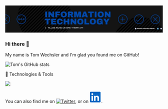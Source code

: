 [![Header](https://raw.githubusercontent.com/tomwechsler/tomwechsler/main/IT.JPG)](https://winsolution.ch/)

### Hi there 👋
My name is Tom Wechsler and I'm glad you found me on GitHub!
<!--
**tomwechsler/tomwechsler** is a ✨ _special_ ✨ repository because its `README.md` (this file) appears on your GitHub profile.

Here are some ideas to get you started:

- 🔭 I’m currently working on ...
- 🌱 I’m currently learning ...
- 👯 I’m looking to collaborate on ...
- 🤔 I’m looking for help with ...
- 💬 Ask me about ...
- 📫 How to reach me: ...
- 😄 Pronouns: ...
- ⚡ Fun fact: ...
-->

![Tom's GitHub stats](https://github-readme-stats.vercel.app/api?username=tomwechsler&show_icons=true&theme=tokyonight)

🔧 Technologies & Tools

![](https://img.shields.io/badge/Microsoft-Azure-informational?style=flat&logo=<LOGO_NAME>&logoColor=white&color=2bbc8a)

<!-- Actual text -->

You can also find me on [![Twitter][1.2]][1], or on [![LinkedIn][2.2]][2].

<!-- Icons -->

[1.2]: http://i.imgur.com/wWzX9uB.png (twitter icon without padding)
[2.2]: https://raw.githubusercontent.com/tomwechsler/tomwechsler/main/Linkedin.PNG (LinkedIn icon without padding)

<!-- Links to your social media accounts -->

[1]: https://twitter.com/tomvideo2brain
[2]: https://www.linkedin.com/in/tom-wechsler
